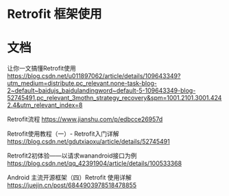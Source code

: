 # Retrofit 框架使用


# 文档
让你一文搞懂Retrofit使用
https://blog.csdn.net/u011897062/article/details/109643349?utm_medium=distribute.pc_relevant.none-task-blog-2~default~baidujs_baidulandingword~default-5-109643349-blog-52745491.pc_relevant_3mothn_strategy_recovery&spm=1001.2101.3001.4242.4&utm_relevant_index=8

Retrofit流程
https://www.jianshu.com/p/edbcce26957d

Retrofit使用教程（一）- Retrofit入门详解
https://blog.csdn.net/gdutxiaoxu/article/details/52745491

Retrofit2初体验——以请求wanandroid接口为例
https://blog.csdn.net/qq_42391904/article/details/100533368

Android 主流开源框架（四）Retrofit 使用详解
https://juejin.cn/post/6844903978518478855



